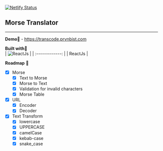 [![Netlify Status](https://api.netlify.com/api/v1/badges/55ef842f-6975-4b00-b9c1-efbe9afd799f/deploy-status)](https://app.netlify.com/sites/morse-translator/deploys)
## Morse Translator 
___

**Demo**:link: - https://transcode.prvnbist.com

**Built with**:hammer:               
| ![ReactJs](https://res.cloudinary.com/prvnbist/image/upload/c_scale,h_80/v1564054850/React.js_logo-512_bvpygm.png "ReactJs") |
| :-------------: |
| ReactJs |  

**Roadmap** :construction:
 - [x] Morse
    - [x] Text to Morse
    - [x] Morse to Text
    - [x] Validation for invalid characters
    - [x] Morse Table

 - [x] URL
    - [x] Encoder
    - [x] Decoder

 - [x] Text Transform
   - [x] lowercase
   - [x] UPPERCASE
   - [x] camelCase
   - [x] kebab-case
   - [x] snake_case